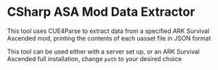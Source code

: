 # CSharp ASA Mod Data Extractor  
This tool uses CUE4Parse to extract data from a specified ARK Survival Ascended mod, printing the contents of each uasset file in JSON format  
  
This tool can be used either with a server set up, or an ARK Survival Ascended full installation, change `path` to your desired choice